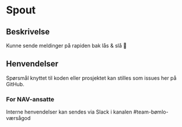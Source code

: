 # Spout
## Beskrivelse
Kunne sende meldinger på rapiden bak lås & slå 🔐

## Henvendelser
Spørsmål knyttet til koden eller prosjektet kan stilles som issues her på GitHub.

### For NAV-ansatte
Interne henvendelser kan sendes via Slack i kanalen #team-bømlo-værsågod
    